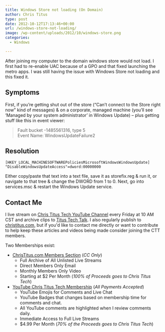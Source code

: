 ```yaml
---
title: Windows Store not loading (On Domain)
author: Chris Titus
type: post
date: 2012-10-12T17:13:46+00:00
url: /windows-store-not-loading/
image: /wp-content/uploads/2012/10/windows-store.png
categories:
  - Windows

---
```

After joining my computer to the domain windows store would not load. I first had to re-enable UAC because of a GPO and that fixed launching the metro apps. I was still having the issue with Windows Store not loading and this fixed it.<!--more-->

## Symptoms

First, if you’re getting shut out of the store (“Can’t connect to the Store right now” kind of messages) & on a corporate, managed machine (you’ll see ‘Managed by your system administrator’ in Windows Update) – plus getting stuff like this in event viewer:

>Fault bucket -1485561316, type 5  
>Event Name: WindowsUpdateFailure2

## Resolution

```
[HKEY_LOCAL_MACHINESOFTWAREPoliciesMicrosoftWindowsWindowsUpdate]
"DisableWindowsUpdateAccess"=dword:00000000
```

Either copy/paste that text into a text file, save it as storefix.reg & run it, or navigate to that tree & change the DWORD from 1 to 0. Next, go into services.msc & restart the Windows Update service.

## Contact Me

I live stream on [Chris Titus Tech YouTube Channel][1] every Friday at 10 AM CST and archive clips to [Titus Tech Talk][2]. I also regularly publish to [christitus.com][3], but if you'd like to contact me directly or want to contribute to help keep these articles and videos being made consider joining the CTT members. 

Two Memberships exist:
- [ChrisTitus.com Members Section][4] (_CC Only_)
  - Full Archive of All Unlisted Live Streams
  - Direct Members Only Email
  - Monthly Members Only Video
  - Starting at $2 Per Month (_100% of Proceeds goes to Chris Titus Tech_)
- [YouTube Chris Titus Tech Membership][5] (_All Payments Accepted_)
  - YouTube Emojis for Comments and Live Chat
  - YouTube Badges that changes based on membership time for comments and chat.
  - All YouTube comments are highlighted when I review comments daily. 
  - Immediate Access to Full Live Streams
  - $4.99 Per Month (_70% of the Proceeds goes to Chris Titus Tech_)

 [1]: https://www.youtube.com/c/ChrisTitusTech
 [2]: https://www.youtube.com/c/ChrisTitusTechStreams
 [3]: https://christitus.com/
 [4]: https://christitus.com/members
 [5]: https://links.christitus.com/join